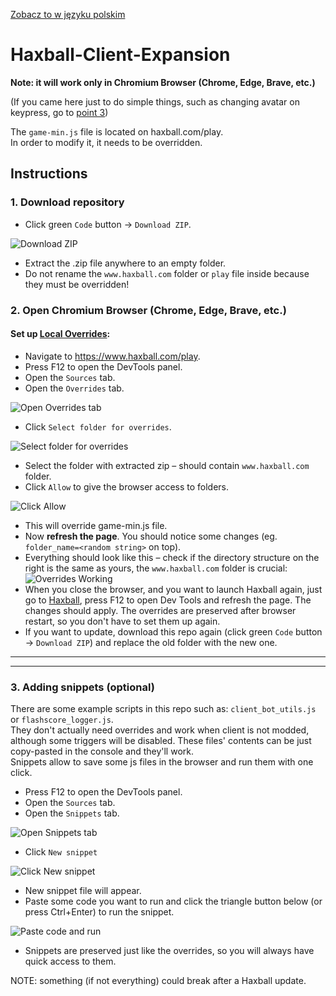 [Zobacz to w języku polskim](https://github.com/ChasmSolacer/Haxball-Client-Expansion/blob/master/README_pl.md#haxball-client-expansion)
# Haxball-Client-Expansion
**Note: it will work only in Chromium Browser (Chrome, Edge, Brave, etc.)**

(If you came here just to do simple things, such as changing avatar on keypress, go to [point 3](#3-adding-snippets-optional))

The `game-min.js` file is located on haxball.com/play.<br>
In order to modify it, it needs to be overridden.

## Instructions
### 1. Download repository
- Click green `Code` button → `Download ZIP`.

![Download ZIP](https://user-images.githubusercontent.com/46286197/215098635-7506d00a-2649-48ef-92aa-2892205a0ddd.png)
- Extract the .zip file anywhere to an empty folder.
- Do not rename the `www.haxball.com` folder or `play` file inside because they must be overridden!

### 2. Open Chromium Browser (Chrome, Edge, Brave, etc.)
#### Set up [Local Overrides](https://developer.chrome.com/blog/new-in-devtools-65/#overrides):
- Navigate to https://www.haxball.com/play.
- Press F12 to open the DevTools panel.
- Open the `Sources` tab.
- Open the `Overrides` tab.

![Open Overrides tab](https://user-images.githubusercontent.com/46286197/230602334-765266de-6b4f-4b5a-9c8c-6333f574dd36.png)
- Click `Select folder for overrides`.

![Select folder for overrides](https://user-images.githubusercontent.com/46286197/230602819-2b8cf3ba-fa73-4960-96fd-be18b0eb06c6.png)
- Select the folder with extracted zip – should contain `www.haxball.com` folder.
- Click `Allow` to give the browser access to folders.

![Click Allow](https://user-images.githubusercontent.com/46286197/230603501-2fe09d7d-19ba-4f27-afad-6997cd2c3d9b.png)
- This will override game-min.js file.
- Now **refresh the page**. You should notice some changes (eg. `folder_name=<random string>` on top).
- Everything should look like this – check if the directory structure on the right is the same as yours, the `www.haxball.com` folder is crucial:
  ![Overrides Working](https://github.com/ChasmSolacer/Haxball-Client-Expansion/assets/46286197/32fdc632-52c3-46a0-9576-4665373e3671)
- When you close the browser, and you want to launch Haxball again, just go to [Haxball](https://www.haxball.com/play), press F12 to open Dev Tools and refresh the page. The changes should apply. The overrides are preserved after browser restart, so you don't have to set them up again.
- If you want to update, download this repo again (click green `Code` button → `Download ZIP`) and replace the old folder with the new one.
___
___

### 3. Adding snippets (optional)
There are some example scripts in this repo such as: `client_bot_utils.js` or `flashscore_logger.js`.<br>
They don't actually need overrides and work when client is not modded, although some triggers will be disabled. These files' contents can be just copy-pasted in the console and they'll work.<br>
Snippets allow to save some js files in the browser and run them with one click.
- Press F12 to open the DevTools panel.
- Open the `Sources` tab.
- Open the `Snippets` tab.

![Open Snippets tab](https://user-images.githubusercontent.com/46286197/230608281-43c4fa5d-6eb7-4d4a-8189-ad3a520fe7df.png)
- Click `New snippet`

![Click New snippet](https://user-images.githubusercontent.com/46286197/230608837-b500e47b-26e7-4ad5-a794-199e12b252b4.png)
- New snippet file will appear.
- Paste some code you want to run and click the triangle button below (or press Ctrl+Enter) to run the snippet.

![Paste code and run](https://user-images.githubusercontent.com/46286197/230609759-e80f906d-173b-4781-8ac2-7c06767956c4.png)
- Snippets are preserved just like the overrides, so you will always have quick access to them.

NOTE: something (if not everything) could break after a Haxball update.

